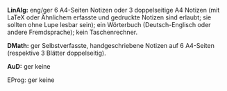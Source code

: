 
**LinAlg:**
eng/ger
6 A4-Seiten Notizen oder 3 doppelseitige A4 Notizen (mit LaTeX oder Ähnlichem erfasste und gedruckte Notizen sind erlaubt; sie sollten ohne Lupe lesbar sein); ein Wörterbuch (Deutsch-Englisch oder andere Fremdsprache); kein Taschenrechner.

**DMath:**
ger
Selbstverfasste, handgeschriebene Notizen auf 6 A4-Seiten (respektive 3 Blätter doppelseitig).

**AuD:**
ger
keine

EProg:
ger
keine

